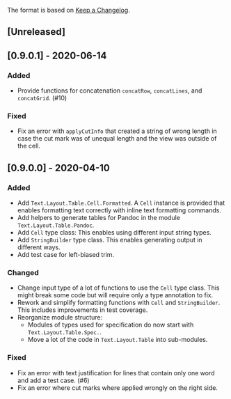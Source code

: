 The format is based on [Keep a Changelog](https://keepachangelog.com/en/1.0.0/).

## [Unreleased]

## [0.9.0.1] - 2020-06-14

### Added

- Provide functions for concatenation `concatRow`, `concatLines`, and
  `concatGrid`. (#10)

### Fixed

- Fix an error with `applyCutInfo` that created a string of wrong length in
  case the cut mark was of unequal length and the view was outside of the cell.


## [0.9.0.0] - 2020-04-10

### Added

- Add `Text.Layout.Table.Cell.Formatted`. A `Cell` instance is provided that
  enables formatting text correctly with inline text formatting commands.
- Add helpers to generate tables for Pandoc in the module
  `Text.Layout.Table.Pandoc`.
- Add `Cell` type class: This enables using different input string types.
- Add `StringBuilder` type class. This enables generating output in different
  ways.
- Add test case for left-biased trim.

### Changed

- Change input type of a lot of functions to use the `Cell` type class. This
  might break some code but will require only a type annotation to fix.
- Rework and simplify formatting functions with `Cell` and `StringBuilder`. This
  includes improvements in test coverage.
- Reorganize module structure:
    * Modules of types used for specification do now start with
      `Text.Layout.Table.Spec.`.
    * Move a lot of the code in `Text.Layout.Table` into sub-modules.

### Fixed

- Fix an error with text justification for lines that contain only one word and
  add a test case. (#6)
- Fix an error where cut marks where applied wrongly on the right side.

